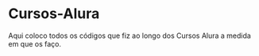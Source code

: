 # Cursos-Alura
Aqui coloco todos os códigos que fiz ao longo dos Cursos Alura a medida em que os faço.
